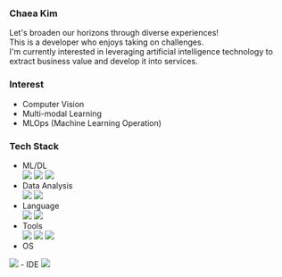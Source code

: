 ### **Chaea Kim** 
Let's broaden our horizons through diverse experiences!  
This is a developer who enjoys taking on challenges.  
I'm currently interested in leveraging artificial intelligence technology to extract business value and develop it into services.

### **Interest**
- Computer Vision
- Multi-modal Learning
- MLOps (Machine Learning Operation)

  
### **Tech Stack**
- ML/DL  
<img src="https://img.shields.io/badge/PyTorch-EE4C2C?style=flat-square&logo=PyTorch&logoColor=white"/> <img src="https://img.shields.io/badge/scikit_learn-F7931E?style=flat-square&logo=scikit-learn&logoColor=white"/> <img src="https://img.shields.io/badge/TensorFlow-FF6F00?style=flat-square&logo=TensorFlow&logoColor=white"/>
- Data Analysis  
<img src="https://img.shields.io/badge/OpenCV-5C3EE8?style=flat-square&logo=OpenCV&logoColor=white"/> <img src="https://img.shields.io/badge/Pandas-150458?style=flat-square&logo=Pandas&logoColor=white"/> 
- Language  
<img src="https://img.shields.io/badge/Python-3776AB?style=flat-square&logo=Python&logoColor=white"/> <img src="https://img.shields.io/badge/C-A8B9CC?style=flat-square&logo=C&logoColor=white"/>
- Tools  
<img src="https://img.shields.io/badge/git-F05032?style=flat-square&logo=git&logoColor=white"> <img src="https://img.shields.io/badge/WandB-FFBE00?style=flat-square&logo=weightsandbiases&logoColor=white"/> <img src="https://img.shields.io/badge/Docker-2496ED?style=flat-square&logo=Docker&logoColor=white"/>
- OS  
<img src="https://img.shields.io/badge/Linux_(Ubuntu)-FCC624?style=flat-square&logo=Linux&logoColor=white"/>
- IDE  
<img src="https://img.shields.io/badge/VSCode-007ACC?style=flat-square&logo=Visual Studio Code&logoColor=white"/>
